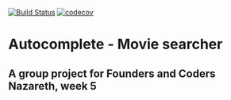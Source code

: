 [![Build Status](https://travis-ci.com/nataphilips/emn-week5-facn7.svg?branch=master)](https://travis-ci.com/nataphilips/emn-week5-facn7)
[![codecov](https://codecov.io/gh/nataphilips/emn-week5-facn7/branch/master/graph/badge.svg)](https://codecov.io/gh/nataphilips/emn-week5-facn7)
# Autocomplete - Movie searcher
## A group project for Founders and Coders Nazareth, week 5
